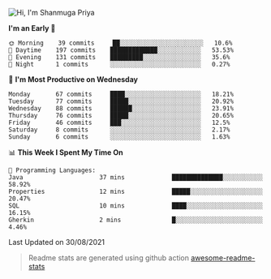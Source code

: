 ![Hi, I'm Shanmuga Priya](https://user-images.githubusercontent.com/11372997/129910864-2785432b-adea-4e52-92eb-f9290c766e28.gif)

<!--START_SECTION:waka-->
**I'm an Early 🐤** 

```text
🌞 Morning    39 commits     ██░░░░░░░░░░░░░░░░░░░░░░░   10.6% 
🌆 Daytime    197 commits    █████████████░░░░░░░░░░░░   53.53% 
🌃 Evening    131 commits    █████████░░░░░░░░░░░░░░░░   35.6% 
🌙 Night      1 commits      ░░░░░░░░░░░░░░░░░░░░░░░░░   0.27%

```
📅 **I'm Most Productive on Wednesday** 

```text
Monday       67 commits     ████░░░░░░░░░░░░░░░░░░░░░   18.21% 
Tuesday      77 commits     █████░░░░░░░░░░░░░░░░░░░░   20.92% 
Wednesday    88 commits     ██████░░░░░░░░░░░░░░░░░░░   23.91% 
Thursday     76 commits     █████░░░░░░░░░░░░░░░░░░░░   20.65% 
Friday       46 commits     ███░░░░░░░░░░░░░░░░░░░░░░   12.5% 
Saturday     8 commits      ░░░░░░░░░░░░░░░░░░░░░░░░░   2.17% 
Sunday       6 commits      ░░░░░░░░░░░░░░░░░░░░░░░░░   1.63%

```


📊 **This Week I Spent My Time On** 

```text
💬 Programming Languages: 
Java                     37 mins             ██████████████░░░░░░░░░░░   58.92% 
Properties               12 mins             █████░░░░░░░░░░░░░░░░░░░░   20.47% 
SQL                      10 mins             ████░░░░░░░░░░░░░░░░░░░░░   16.15% 
Gherkin                  2 mins              █░░░░░░░░░░░░░░░░░░░░░░░░   4.46%

```


 Last Updated on 30/08/2021
<!--END_SECTION:waka-->
> Readme stats are generated using github action [awesome-readme-stats](https://github.com/anmol098/waka-readme-stats)
<!--
**Shanmugapriya03/Shanmugapriya03** is a ✨ _special_ ✨ repository because its `README.md` (this file) appears on your GitHub profile.

Here are some ideas to get you started:

- 🔭 I’m currently working on ...
- 🌱 I’m currently learning ...
- 👯 I’m looking to collaborate on ...
- 🤔 I’m looking for help with ...
- 💬 Ask me about ...
- 📫 How to reach me: ...
- 😄 Pronouns: ...
- ⚡ Fun fact: ...
-->
